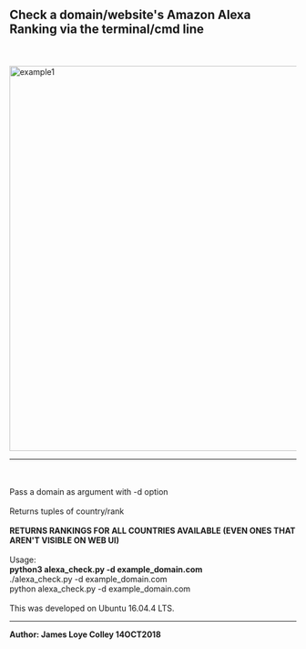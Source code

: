 ## Check a domain/website's Amazon Alexa Ranking via the terminal/cmd line
<br><br>
<img src="https://github.com/rootVIII/alexa_check/blob/master/output_screenshot.png" alt="example1" height="675" width="950"><hr>
<br><br>
Pass a domain as argument with -d option
<br><br>
Returns tuples of country/rank
<br><br>
<b>RETURNS RANKINGS FOR ALL COUNTRIES AVAILABLE (EVEN ONES THAT AREN'T VISIBLE ON WEB UI)</b>
<br><br>
Usage:
<br>
<b>python3 alexa_check.py -d example_domain.com</b>
<br>
./alexa_check.py -d example_domain.com
<br>
python alexa_check.py -d example_domain.com
<br><br>
This was developed on Ubuntu 16.04.4 LTS.
<hr>
<b>Author: James Loye Colley  14OCT2018</b><br><br>
